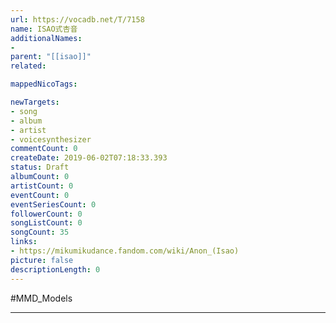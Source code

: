 ```yaml
---
url: https://vocadb.net/T/7158
name: ISAO式杏音
additionalNames: 
- 
parent: "[[isao]]"
related:

mappedNicoTags:

newTargets:
- song
- album
- artist
- voicesynthesizer
commentCount: 0
createDate: 2019-06-02T07:18:33.393
status: Draft
albumCount: 0
artistCount: 0
eventCount: 0
eventSeriesCount: 0
followerCount: 0
songListCount: 0
songCount: 35
links: 
- https://mikumikudance.fandom.com/wiki/Anon_(Isao)
picture: false
descriptionLength: 0
---
```


#MMD_Models



---

